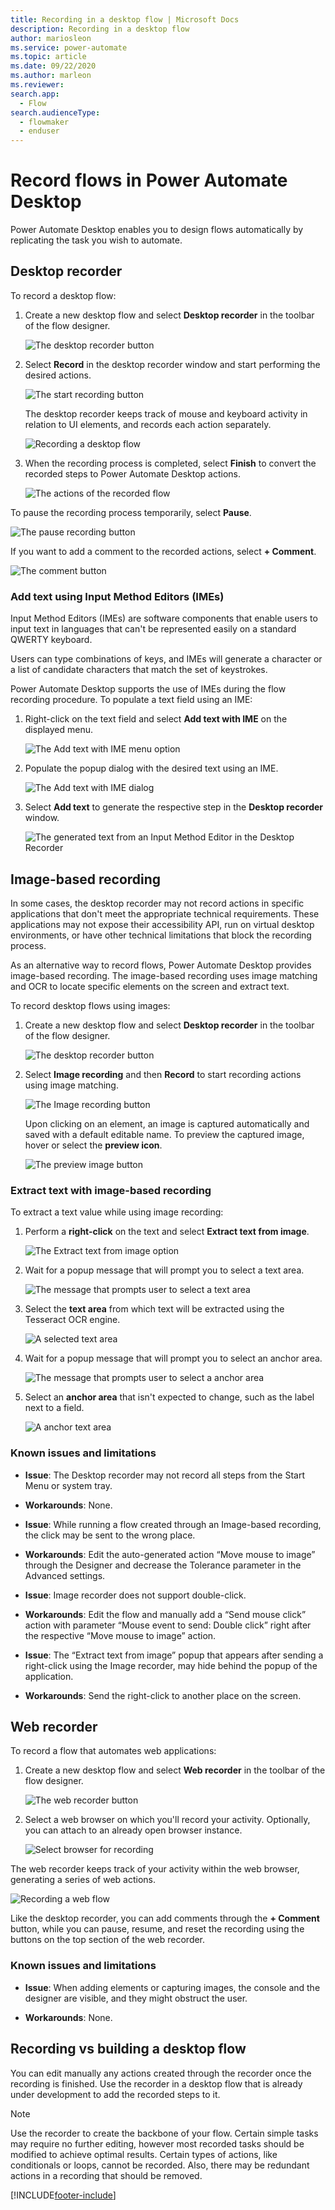 ```yaml
---
title: Recording in a desktop flow | Microsoft Docs
description: Recording in a desktop flow
author: mariosleon
ms.service: power-automate
ms.topic: article
ms.date: 09/22/2020
ms.author: marleon
ms.reviewer: 
search.app: 
  - Flow
search.audienceType: 
  - flowmaker
  - enduser
---
```

# Record flows in Power Automate Desktop

Power Automate Desktop enables you to design flows automatically by replicating the task you wish to automate. 

## Desktop recorder

To record a desktop flow:

1. Create a new desktop flow and select **Desktop recorder** in the toolbar of the flow designer.

    ![The desktop recorder button](./media/recording-flow/desktop-recorder-button.png)

1. Select **Record** in the desktop recorder window and start performing the desired actions.

    ![The start recording button](./media/recording-flow/start-recording-button.png)

    The desktop recorder keeps track of mouse and keyboard activity in relation to UI elements, and records each action separately.

    ![Recording a desktop flow](./media/recording-flow/recording-flow.png)

1. When the recording process is completed, select **Finish** to convert the recorded steps to Power Automate Desktop actions.

    ![The actions of the recorded flow](./media/recording-flow/recorded-flow.png)

To pause the recording process temporarily, select **Pause**.
 
![The pause recording button](./media/recording-flow/pause-recording-button.png)
 
 If you want to add a comment to the recorded actions, select **+ Comment**.

![The comment button](./media/recording-flow/comment-button.png)

### Add text using Input Method Editors (IMEs)

Input Method Editors (IMEs) are software components that enable users to input text in languages that can't be represented easily on a standard QWERTY keyboard. 

Users can type combinations of keys, and IMEs will generate a character or a list of candidate characters that match the set of keystrokes.

Power Automate Desktop supports the use of IMEs during the flow recording procedure. To populate a text field using an IME:

1. Right-click on the text field and select **Add text with IME** on the displayed menu.

    ![The Add text with IME menu option](./media/recording-flow/add-text-with-ime-option.png)

1. Populate the popup dialog with the desired text using an IME.

    ![The Add text with IME dialog](./media/recording-flow/add-text-with-ime-dialog.png)

1. Select **Add text** to generate the respective step in the **Desktop recorder** window.

    ![The generated text from an Input Method Editor in the Desktop Recorder](./media/recording-flow/ime-text-desktop-recorder.png)

## Image-based recording

In some cases, the desktop recorder may not record actions in specific applications that don't meet the appropriate technical requirements. These applications may not expose their accessibility API, run on virtual desktop environments, or have other technical limitations that block the recording process.

As an alternative way to record flows, Power Automate Desktop provides image-based recording. The image-based recording uses image matching and OCR to locate specific elements on the screen and extract text.

To record desktop flows using images:

1. Create a new desktop flow and select **Desktop recorder** in the toolbar of the flow designer.

    ![The desktop recorder button](./media/recording-flow/desktop-recorder-button.png)

1. Select **Image recording** and then **Record** to start recording actions using image matching.

    ![The Image recording button](./media/recording-flow/image-recording-button.png)

     Upon clicking on an element, an image is captured automatically and saved with a default editable name. To preview the captured image, hover or select the **preview icon**. 

    ![The preview image button](./media/recording-flow/preview-image-button.png)

### Extract text with image-based recording

To extract a text value while using image recording:

1. Perform a **right-click** on the text and select **Extract text from image**.

    ![The Extract text from image option](./media/recording-flow/extract-text-from-image-option.png)

1. Wait for a popup message that will prompt you to select a text area.

    ![The message that prompts user to select a text area](./media/recording-flow/text-area-message.png)

1. Select the **text area** from which text will be extracted using the Tesseract OCR engine.

    ![A selected text area](./media/recording-flow/text-area.png)

1. Wait for a popup message that will prompt you to select an anchor area.

    ![The message that prompts user to select a anchor area](./media/recording-flow/anchor-area-message.png)

1. Select an **anchor area** that isn't expected to change, such as the label next to a field.

    ![A anchor text area](./media/recording-flow/anchor-area.png)

### Known issues and limitations

- **Issue**: The Desktop recorder may not record all steps from the Start Menu or system tray.

- **Workarounds**: None.

- **Issue**: While running a flow created through an Image-based recording, the click may be sent to the wrong place. 

- **Workarounds**: Edit the auto-generated action “Move mouse to image” through the Designer and decrease the Tolerance parameter in the Advanced settings.

- **Issue**: Image recorder does not support double-click.

- **Workarounds**: Edit the flow and manually add a “Send mouse click” action with parameter “Mouse event to send: Double click” right after the respective “Move mouse to image” action.

- **Issue**: The “Extract text from image” popup that appears after sending a right-click using the Image recorder, may hide behind the popup of the application.

- **Workarounds**: Send the right-click to another place on the screen.

 ## Web recorder

 To record a flow that automates web applications:

1. Create a new desktop flow and select **Web recorder** in the toolbar of the flow designer.

    ![The web recorder button](./media/recording-flow/web-recorder-button.png)

1. Select a web browser on which you'll record your activity. Optionally, you can attach to an already open browser instance.

    ![Select browser for recording](./media/recording-flow/select-browser-for-recording.png)

The web recorder keeps track of your activity within the web browser, generating a series of web actions.

![Recording a web flow](./media/recording-flow/recording-web-flow.png)

Like the desktop recorder, you can add comments through the **+ Comment** button, while you can pause, resume, and reset the recording using the buttons on the top section of the web recorder.

### Known issues and limitations

- **Issue**: When adding elements or capturing images, the console and the designer are visible, and they might obstruct the user.

- **Workarounds**: None.



 ## Recording vs building a desktop flow

You can edit manually any actions created through the recorder once the recording is finished. Use the recorder in a desktop flow that is already under development to add the recorded steps to it.

> [!NOTE]
> Use the recorder to create the backbone of your flow. Certain simple tasks may require no further editing, however most recorded tasks should be modified to achieve optimal results. Certain types of actions, like conditionals or loops, cannot be recorded. Also, there may be redundant actions in a recording that should be removed.

[!INCLUDE[footer-include](../includes/footer-banner.md)]